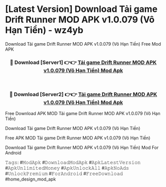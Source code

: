 # [Latest Version] Download Tải game Drift Runner MOD APK v1.0.079 (Vô Hạn Tiền) - wz4yb

Download Tải game Drift Runner MOD APK v1.0.079 (Vô Hạn Tiền) Free Mod APK

<div align="center">
<h3>🔴 Download [Server1] 👉👉 <a href="https://apk-comot.site?title=Tải_game_Drift_Runner_MOD_APK_v1.0.079_(Vô_Hạn_Tiền)">Tải game Drift Runner MOD APK v1.0.079 (Vô Hạn Tiền) Mod Apk</a></h3><br>

<h3>🔴 Download [Server2] 👉👉 <a href="https://apk-comot.site?title=Tải_game_Drift_Runner_MOD_APK_v1.0.079_(Vô_Hạn_Tiền)">Tải game Drift Runner MOD APK v1.0.079 (Vô Hạn Tiền) Mod Apk</a></h3>
</div>


Free Download APK MOD Tải game Drift Runner MOD APK v1.0.079 (Vô Hạn Tiền)

Download Tải game Drift Runner MOD APK v1.0.079 (Vô Hạn Tiền) 

Free APK MOD Tải game Drift Runner MOD APK v1.0.079 (Vô Hạn Tiền) 

Download Tải game Drift Runner MOD APK v1.0.079 (Vô Hạn Tiền) Mod For Android

𝚃𝚊𝚐𝚜: #𝙼𝚘𝚍𝙰𝚙𝚔 #𝙳𝚘𝚠𝚗𝚕𝚘𝚊𝚍𝙼𝚘𝚍𝙰𝚙𝚔 #𝙰𝚙𝚔𝙻𝚊𝚝𝚎𝚜𝚝𝚅𝚎𝚛𝚜𝚒𝚘𝚗 #𝙰𝚙𝚔𝚄𝚗𝚕𝚒𝚖𝚒𝚝𝚎𝚍𝙼𝚘𝚗𝚎𝚢 #𝙰𝚙𝚔𝚄𝚗𝚕𝚘𝚌𝚔𝙰𝚕𝚕 #𝙰𝚙𝚔𝙽𝚘𝙰𝚍𝚜 #𝚄𝚗𝚕𝚘𝚌𝚔𝙿𝚛𝚎𝚖𝚒𝚞𝚖 #𝙵𝚘𝚛𝙰𝚗𝚍𝚛𝚘𝚒𝚍 #𝙵𝚛𝚎𝚎𝙳𝚘𝚠𝚗𝚕𝚘𝚊𝚍 #home_design_mod_apk